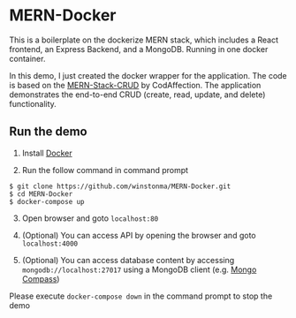 # MERN-Docker

This is a boilerplate on the dockerize MERN stack, which includes a React frontend, an Express Backend, and a MongoDB. Running in one docker container.

In this demo, I just created the docker wrapper for the application. The code is based on the [MERN-Stack-CRUD](https://github.com/CodAffection/MERN-Stack-CRUD) by CodAffection. The application demonstrates the end-to-end CRUD (create, read, update, and delete) functionality.

## Run the demo

1. Install [Docker](https://docs.docker.com/get-docker/) 

2. Run the follow command in command prompt
```
$ git clone https://github.com/winstonma/MERN-Docker.git
$ cd MERN-Docker
$ docker-compose up
```

3. Open browser and goto `localhost:80`

4. (Optional) You can access API by opening the browser and goto `localhost:4000`

5. (Optional) You can access database content by accessing `mongodb://localhost:27017` using a MongoDB client (e.g. [Mongo Compass](https://www.mongodb.com/products/compass))

Please execute `docker-compose down` in the command prompt to stop the demo

